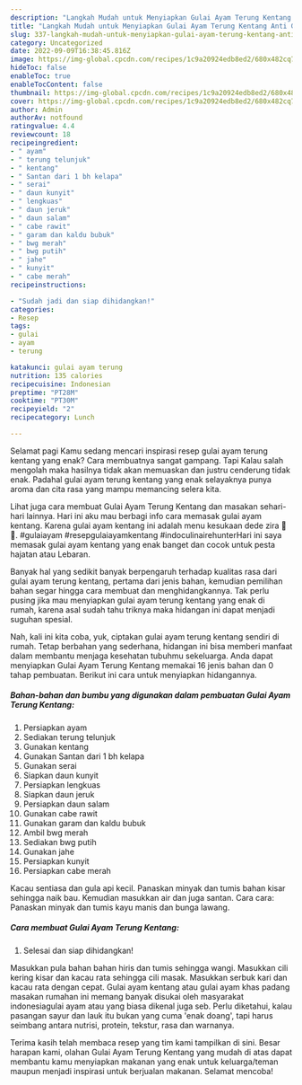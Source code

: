 ```yaml
---
description: "Langkah Mudah untuk Menyiapkan Gulai Ayam Terung Kentang Anti Gagal"
title: "Langkah Mudah untuk Menyiapkan Gulai Ayam Terung Kentang Anti Gagal"
slug: 337-langkah-mudah-untuk-menyiapkan-gulai-ayam-terung-kentang-anti-gagal
category: Uncategorized
date: 2022-09-09T16:38:45.816Z
image: https://img-global.cpcdn.com/recipes/1c9a20924edb8ed2/680x482cq70/gulai-ayam-terung-kentang-foto-resep-utama.jpg
hideToc: false
enableToc: true
enableTocContent: false
thumbnail: https://img-global.cpcdn.com/recipes/1c9a20924edb8ed2/680x482cq70/gulai-ayam-terung-kentang-foto-resep-utama.jpg
cover: https://img-global.cpcdn.com/recipes/1c9a20924edb8ed2/680x482cq70/gulai-ayam-terung-kentang-foto-resep-utama.jpg
author: Admin
authorAv: notfound
ratingvalue: 4.4
reviewcount: 18
recipeingredient:
- " ayam"
- " terung telunjuk"
- " kentang"
- " Santan dari 1 bh kelapa"
- " serai"
- " daun kunyit"
- " lengkuas"
- " daun jeruk"
- " daun salam"
- " cabe rawit"
- " garam dan kaldu bubuk"
- " bwg merah"
- " bwg putih"
- " jahe"
- " kunyit"
- " cabe merah"
recipeinstructions:

- "Sudah jadi dan siap dihidangkan!"
categories:
- Resep
tags:
- gulai
- ayam
- terung

katakunci: gulai ayam terung 
nutrition: 135 calories
recipecuisine: Indonesian
preptime: "PT28M"
cooktime: "PT30M"
recipeyield: "2"
recipecategory: Lunch

---
```



Selamat pagi Kamu sedang mencari inspirasi resep gulai ayam terung kentang yang enak? Cara membuatnya sangat gampang. Tapi Kalau salah mengolah maka hasilnya tidak akan memuaskan dan justru cenderung tidak enak. Padahal gulai ayam terung kentang yang enak selayaknya punya aroma dan cita rasa yang mampu memancing selera kita.


Lihat juga cara membuat Gulai Ayam Terung Kentang dan masakan sehari-hari lainnya. Hari ini aku mau berbagi info cara memasak gulai ayam kentang. Karena gulai ayam kentang ini adalah menu kesukaan dede zira 🥰🥰. #gulaiayam #resepgulaiayamkentang #indoculinairehunterHari ini saya memasak gulai ayam kentang yang enak banget dan cocok untuk pesta hajatan atau Lebaran.

Banyak hal yang sedikit banyak berpengaruh terhadap kualitas rasa dari gulai ayam terung kentang, pertama dari jenis bahan, kemudian pemilihan bahan segar hingga cara membuat dan menghidangkannya. Tak perlu pusing jika mau menyiapkan gulai ayam terung kentang yang enak di rumah, karena asal sudah tahu triknya maka hidangan ini dapat menjadi suguhan spesial.


Nah, kali ini kita coba, yuk, ciptakan gulai ayam terung kentang sendiri di rumah. Tetap berbahan yang sederhana, hidangan ini bisa memberi manfaat dalam membantu menjaga kesehatan tubuhmu sekeluarga. Anda dapat menyiapkan Gulai Ayam Terung Kentang memakai 16 jenis bahan dan 0 tahap pembuatan. Berikut ini cara untuk menyiapkan hidangannya.

<!--inarticleads1-->

##### Bahan-bahan dan bumbu yang digunakan dalam pembuatan Gulai Ayam Terung Kentang:

1. Persiapkan  ayam
1. Sediakan  terung telunjuk
1. Gunakan  kentang
1. Gunakan  Santan dari 1 bh kelapa
1. Gunakan  serai
1. Siapkan  daun kunyit
1. Persiapkan  lengkuas
1. Siapkan  daun jeruk
1. Persiapkan  daun salam
1. Gunakan  cabe rawit
1. Gunakan  garam dan kaldu bubuk
1. Ambil  bwg merah
1. Sediakan  bwg putih
1. Gunakan  jahe
1. Persiapkan  kunyit
1. Persiapkan  cabe merah


Kacau sentiasa dan gula api kecil. Panaskan minyak dan tumis bahan kisar sehingga naik bau. Kemudian masukkan air dan juga santan. Cara cara: Panaskan minyak dan tumis kayu manis dan bunga lawang. 

<!--inarticleads2-->

##### Cara membuat Gulai Ayam Terung Kentang:


1. Selesai dan siap dihidangkan!

Masukkan pula bahan bahan hiris dan tumis sehingga wangi. Masukkan cili kering kisar dan kacau rata sehingga cili masak. Masukkan serbuk kari dan kacau rata dengan cepat. Gulai ayam kentang atau gulai ayam khas padang masakan rumahan ini memang banyak disukai oleh masyarakat indonesiagulai ayam atau yang biasa dikenal juga seb. Perlu diketahui, kalau pasangan sayur dan lauk itu bukan yang cuma &#39;enak doang&#39;, tapi harus seimbang antara nutrisi, protein, tekstur, rasa dan warnanya. 

Terima kasih telah membaca resep yang tim kami tampilkan di sini. Besar harapan kami, olahan Gulai Ayam Terung Kentang yang mudah di atas dapat membantu kamu menyiapkan makanan yang enak untuk keluarga/teman maupun menjadi inspirasi untuk berjualan makanan. Selamat mencoba!
